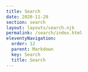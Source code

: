 ```yaml
---
title: Search 
date: 2020-11-20
section: search
layout: layouts/search.njk
permalink: /search/index.html
eleventyNavigation:
  order: 12
  parent: Markdown
  key: Search
  title: Search
---
```


